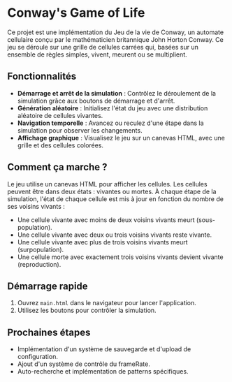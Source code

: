 # Conway's Game of Life

Ce projet est une implémentation du Jeu de la vie de Conway, un automate cellulaire conçu par le mathématicien britannique John Horton Conway.
Ce jeu se déroule sur une grille de cellules carrées qui, basées sur un ensemble de règles simples, vivent, meurent ou se multiplient.

## Fonctionnalités

- **Démarrage et arrêt de la simulation** : Contrôlez le déroulement de la simulation grâce aux boutons de démarrage et d'arrêt.
- **Génération aléatoire** : Initialisez l'état du jeu avec une distribution aléatoire de cellules vivantes.
- **Navigation temporelle** : Avancez ou reculez d'une étape dans la simulation pour observer les changements.
- **Affichage graphique** : Visualisez le jeu sur un canevas HTML, avec une grille et des cellules colorées.

## Comment ça marche ?

Le jeu utilise un canevas HTML pour afficher les cellules. Les cellules peuvent être dans deux états : vivantes ou mortes. À chaque étape de la simulation, l'état de chaque cellule est mis à jour en fonction du nombre de ses voisins vivants :

- Une cellule vivante avec moins de deux voisins vivants meurt (sous-population).
- Une cellule vivante avec deux ou trois voisins vivants reste vivante.
- Une cellule vivante avec plus de trois voisins vivants meurt (surpopulation).
- Une cellule morte avec exactement trois voisins vivants devient vivante (reproduction).

## Démarrage rapide

1. Ouvrez `main.html` dans le navigateur pour lancer l'application.
2. Utilisez les boutons pour contrôler la simulation.

## Prochaines étapes

- Implémentation d'un système de sauvegarde et d'upload de configuration.
- Ajout d'un système de contrôle du frameRate.
- Auto-recherche et implémentation de patterns spécifiques.
